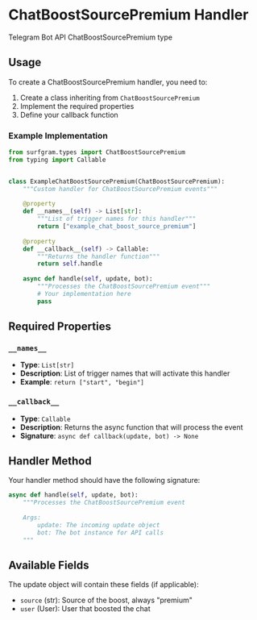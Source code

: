 # ChatBoostSourcePremium Handler

Telegram Bot API ChatBoostSourcePremium type

## Usage

To create a ChatBoostSourcePremium handler, you need to:

1. Create a class inheriting from `ChatBoostSourcePremium`
2. Implement the required properties
3. Define your callback function

### Example Implementation

```python
from surfgram.types import ChatBoostSourcePremium
from typing import Callable


class ExampleChatBoostSourcePremium(ChatBoostSourcePremium):
    """Custom handler for ChatBoostSourcePremium events"""
    
    @property
    def __names__(self) -> List[str]:
        """List of trigger names for this handler"""
        return ["example_chat_boost_source_premium"]
    
    @property
    def __callback__(self) -> Callable:
        """Returns the handler function"""
        return self.handle
    
    async def handle(self, update, bot):
        """Processes the ChatBoostSourcePremium event"""
        # Your implementation here
        pass
```

## Required Properties

### `__names__`
- **Type**: `List[str]`
- **Description**: List of trigger names that will activate this handler
- **Example**: `return ["start", "begin"]`

### `__callback__`
- **Type**: `Callable`
- **Description**: Returns the async function that will process the event
- **Signature**: `async def callback(update, bot) -> None`

## Handler Method

Your handler method should have the following signature:

```python
async def handle(self, update, bot):
    """Processes the ChatBoostSourcePremium event
    
    Args:
        update: The incoming update object
        bot: The bot instance for API calls
    """
```

## Available Fields

The update object will contain these fields (if applicable):

- `source` (str): Source of the boost, always "premium"
- `user` (User): User that boosted the chat
